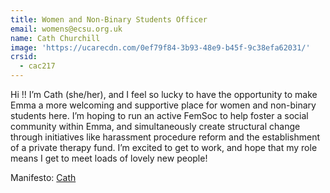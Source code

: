 ```yaml
---
title: Women and Non-Binary Students Officer
email: womens@ecsu.org.uk
name: Cath Churchill
image: 'https://ucarecdn.com/0ef79f84-3b93-48e9-b45f-9c38efa62031/'
crsid:
  - cac217
---
```

Hi !! I’m Cath (she/her), and I feel so lucky to have the opportunity to make Emma a more welcoming and supportive place for women and non-binary students here. I’m hoping to run an active FemSoc to help foster a social community within Emma, and simultaneously create structural change through initiatives like harassment procedure reform and the establishment of a private therapy fund. I’m excited to get to work, and hope that my role means I get to meet loads of lovely new people!

Manifesto: [Cath](https://drive.google.com/file/d/1LDcPNJc5ikyRk3GBTdzIxlrRqJqJd0uC/view?usp=sharing)